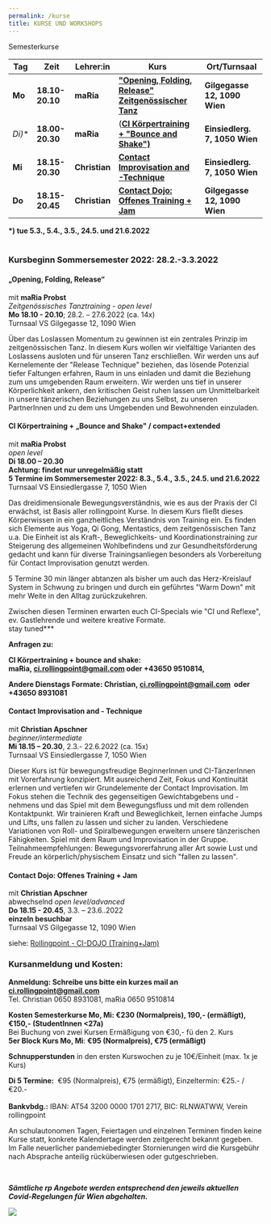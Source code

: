 ```yaml
---
permalink: /kurse
title: KURSE UND WORKSHOPS
---
```

Semesterkurse

| Tag      | Zeit            | Lehrer:in     | Kurs                                                         | Ort/Turnsaal                  |
| -------- | --------------- | ------------- | ------------------------------------------------------------ | ----------------------------- |
| **Mo**   | **18.10-20.10** | **maRia**     | **["Opening, Folding, Release" Zeitgenössischer Tanz](#mo)** | **Gilgegasse 12, 1090 Wien**  |
| **Di*)** | **18.00-20.30** | **maRia**     | (**[CI Körpertraining + "Bounce and Shake")](#di)**          | **Einsiedlerg. 7, 1050 Wien** |
| **Mi**   | **18.15-20.30** | **Christian** | **[Contact Improvisation and -Technique](#mi)**              | **Einsiedlerg. 7, 1050 Wien** |
| **Do**   | **18.15-20.45** | **Christian** | **[Contact Dojo: Offenes Training + Jam](#do)**              | **Gilgegasse 12, 1090 Wien**  |

**\*) tue 5.3., 5.4., 3.5., 24.5. und 21.6.2022**\
&nbsp;

### Kursbeginn Sommersemester 2022: 28.2.-3.3.2022

<div class="named-anchor" id="mo"></div>

#### „Opening, Folding, Release“

mit **maRia Probst**\
*Zeitgenössisches Tanztraining* - *open level*\
**Mo 18.10 - 20.10**; 28.2. – 27.6.2022 (ca. 14x)\
Turnsaal VS Gilgegasse 12, 1090 Wien

Über das Loslassen Momentum zu gewinnen ist ein zentrales Prinzip im zeitgenössischen Tanz. In diesem Kurs wollen wir vielfältige Varianten des Loslassens ausloten und für unseren Tanz erschließen. Wir werden uns auf Kernelemente der "Release Technique" beziehen, das lösende Potenzial tiefer Faltungen erfahren, Raum in uns einladen und damit die Beziehung zum uns umgebenden Raum erweitern. Wir werden uns tief in unserer Körperlichkeit ankern, den kritischen Geist ruhen lassen um Unmittelbarkeit in unsere tänzerischen Beziehungen zu uns Selbst, zu unseren PartnerInnen und zu dem uns Umgebenden und Bewohnenden einzuladen.

<div class="named-anchor" id="di"></div>

#### CI Körpertraining + „Bounce and Shake" / compact+extended

mit **maRia Probst**\
*open level*\
**Di 18.00 – 20.30**\
**Achtung: findet nur unregelmäßig statt**\
**5 Termine im Sommersemester 2022: 8.3., 5.4., 3.5., 24.5. und 21.6.2022**\
Turnsaal VS Einsiedlergasse 7, 1050 Wien

Das dreidimensionale Bewegungsverständnis, wie es aus der Praxis der CI erwächst, ist Basis aller rollingpoint Kurse. In diesem Kurs fließt dieses Körperwissen in ein ganzheitliches Verständnis von Training ein. Es finden sich Elemente aus Yoga, Qi Gong, Mentastics, dem zeitgenössischen Tanz u.a. Die Einheit ist als Kraft-, Beweglichkeits- und Koordinationstraining zur Steigerung des allgemeinen Wohlbefindens und zur Gesundheitsförderung gedacht und kann für diverse Trainingsanliegen besonders als Vorbereitung für Contact Improvisation genutzt werden. 

5 Termine 30 min länger abtanzen als bisher um auch das Herz-Kreislauf System in Schwung zu bringen und durch ein geführtes "Warm Down" mit mehr Weite in den Alltag zurückzukehren.

Zwischen diesen Terminen erwarten euch CI-Specials wie "CI und Reflexe", ev. Gastlehrende und weitere kreative Formate.\
stay tuned\*\**

**Anfragen zu:**

**CI Körpertraining + bounce and shake: maRia, [ci.rollingpoint@gmail.com](mailto:ci.rollingpoint@gmail.com) oder +43650 9510814,** 

**Andere Dienstags Formate: Christian, [ci.rollingpoint@​gmail.com](mailto:ci.rollingpoint@gmail.com)  oder +43650 8931081** 

<div class="named-anchor" id="mi"></div>

#### Contact Improvisation and - Technique

mit **Christian Apschner**\
*beginner/intermediate*\
**Mi 18.15 – 20.30**, 2.3.- 22.6.2022 (ca. 15x)\
Turnsaal VS Einsiedlergasse 7, 1050 Wien

Dieser Kurs ist für bewegungsfreudige BeginnerInnen und CI-TänzerInnen mit Vorerfahrung konzipiert. Mit ausreichend Zeit, Fokus und Kontinuität erlernen und vertiefen wir Grundelemente der Contact Improvisation. Im Fokus stehen die Technik des gegenseitigen Gewichtabgebens und -nehmens und das Spiel mit dem Bewegungsfluss und mit dem rollenden Kontaktpunkt. Wir trainieren Kraft und Beweglichkeit, lernen einfache Jumps und Lifts, uns fallen zu lassen und sicher zu landen. Verschiedene Variationen von Roll- und Spiralbewegungen erweitern unsere tänzerischen Fähigkeiten. Spiel mit dem Raum und Improvisation in der Gruppe.\
Teilnahmeempfehlungen: Bewegungsvorerfahrung aller Art sowie Lust und Freude an körperlich/physischem Einsatz und sich "fallen zu lassen".

<div class="named-anchor" id="do"></div>

#### Contact Dojo: Offenes Training + Jam

mit **Christian Apschner**\
abwechselnd *open level/advanced*\
**Do 18.15 - 20.45**, 3.3. – 23.6..2022\
**einzeln besuchbar**\
Turnsaal VS Gilgegasse 12, 1090 Wien

siehe: [Rollingpoint - CI-DOJO (Training+Jam)](/dojo)

### Kursanmeldung und Kosten:

**Anmeldung: Schreibe uns bitte ein kurzes mail an ci.rollingpoint@gmail.com**\
Tel. Christian 0650 8931081, maRia 0650 9510814

**Kosten Semesterkurse Mo, Mi: €230 (Normalpreis), 190,- (ermäßigt), €150,- (StudentInnen <27a)**\
Bei Buchung von zwei Kursen Ermäßigung von €30,- fü den 2. Kurs\
**5er Block Kurs Mo, Mi**: **€95 (Normalpreis), €75 (ermäßigt)**

**Schnupperstunden** in den ersten Kurswochen zu je 10€/Einheit (max. 1x je Kurs)

**Di 5 Termine:**  €95 (Normalpreis), €75 (ermäßigt), Einzeltermin: €25.- / €20.-\
\
**Bankvbdg.:** IBAN: AT54 3200 0000 1701 2717, BIC: RLNWATWW, Verein rollingpoint

An schulautonomen Tagen, Feiertagen und einzelnen Terminen finden keine Kurse statt, konkrete Kalendertage werden zeitgerecht bekannt gegeben. Im Falle neuerlicher pandemiebedingter Stornierungen wird die Kursgebühr nach Absprache anteilig rücküberwiesen oder gutgeschrieben.

&nbsp;

***Sämtliche rp Angebote werden entsprechend den jeweils aktuellen Covid-Regelungen für Wien abgehalten.***

![](/assets/uploads/img_0197.jpg)
